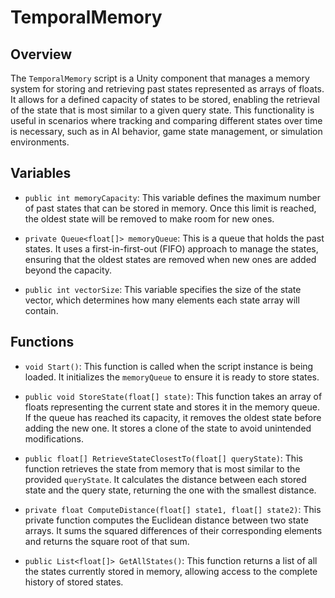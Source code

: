 # TemporalMemory

## Overview
The `TemporalMemory` script is a Unity component that manages a memory system for storing and retrieving past states represented as arrays of floats. It allows for a defined capacity of states to be stored, enabling the retrieval of the state that is most similar to a given query state. This functionality is useful in scenarios where tracking and comparing different states over time is necessary, such as in AI behavior, game state management, or simulation environments.

## Variables
- `public int memoryCapacity`: This variable defines the maximum number of past states that can be stored in memory. Once this limit is reached, the oldest state will be removed to make room for new ones.
  
- `private Queue<float[]> memoryQueue`: This is a queue that holds the past states. It uses a first-in-first-out (FIFO) approach to manage the states, ensuring that the oldest states are removed when new ones are added beyond the capacity.

- `public int vectorSize`: This variable specifies the size of the state vector, which determines how many elements each state array will contain.

## Functions
- `void Start()`: This function is called when the script instance is being loaded. It initializes the `memoryQueue` to ensure it is ready to store states.

- `public void StoreState(float[] state)`: This function takes an array of floats representing the current state and stores it in the memory queue. If the queue has reached its capacity, it removes the oldest state before adding the new one. It stores a clone of the state to avoid unintended modifications.

- `public float[] RetrieveStateClosestTo(float[] queryState)`: This function retrieves the state from memory that is most similar to the provided `queryState`. It calculates the distance between each stored state and the query state, returning the one with the smallest distance.

- `private float ComputeDistance(float[] state1, float[] state2)`: This private function computes the Euclidean distance between two state arrays. It sums the squared differences of their corresponding elements and returns the square root of that sum.

- `public List<float[]> GetAllStates()`: This function returns a list of all the states currently stored in memory, allowing access to the complete history of stored states.
